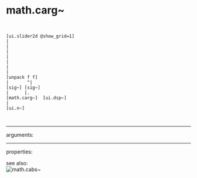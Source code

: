# math.carg~

```


[ui.slider2d @show_grid=1]
|
|
|
|
|
|
|
[unpack f f]
|       ^|
[sig~] [sig~]
|      |.
[math.carg~]  [ui.dsp~]
|
[ui.n~]

            
```
---
arguments:


---
properties:


see also:<br>
![math.cabs~]("img/object_math.cabs~.png")

